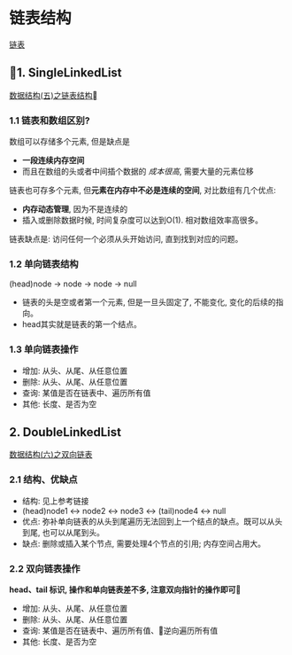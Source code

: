 # 链表结构

[链表](https://www.ranxiaolang.com/static/python_algorithm/chapter3/index.html)
## 1. SingleLinkedList
[数据结构(五)之链表结构](https://www.jianshu.com/p/7a2d072a6c3e)

### 1.1 链表和数组区别?
数组可以存储多个元素, 但是缺点是
- **一段连续内存空间**
- 而且在数组的头或者中间插个数据的 *成本很高*, 需要大量的元素位移

链表也可存多个元素, 但**元素在内存中不必是连续的空间**, 对比数组有几个优点:
- **内存动态管理**, 因为不是连续的 
- 插入或删除数据时候, 时间复杂度可以达到O(1). 相对数组效率高很多。

链表缺点是: 访问任何一个必须从头开始访问, 直到找到对应的问题。
  
### 1.2 单向链表结构
(head)node -> node -> node -> null
- 链表的头是空或者第一个元素, 但是一旦头固定了, 不能变化, 变化的后续的指向。
- head其实就是链表的第一个结点。

### 1.3 单向链表操作
- 增加: 从头、从尾、从任意位置
- 删除: 从头、从尾、从任意位置
- 查询: 某值是否在链表中、遍历所有值
- 其他: 长度、是否为空

## 2. DoubleLinkedList
[数据结构(六)之双向链表](https://www.jianshu.com/p/fb5a4169a618)

### 2.1 结构、优缺点
- 结构: 见上参考链接
- (head)node1 <-> node2 <-> node3 <-> (tail)node4 <-> null
- 优点: 弥补单向链表的从头到尾遍历无法回到上一个结点的缺点。既可以从头到尾, 也可以从尾到头。
- 缺点: 删除或插入某个节点, 需要处理4个节点的引用; 内存空间占用大。

### 2.2 双向链表操作
**head、tail 标识, 操作和单向链表差不多, 注意双向指针的操作即可**
- 增加: 从头、从尾、从任意位置
- 删除: 从头、从尾、从任意位置
- 查询: 某值是否在链表中、遍历所有值、逆向遍历所有值
- 其他: 长度、是否为空
